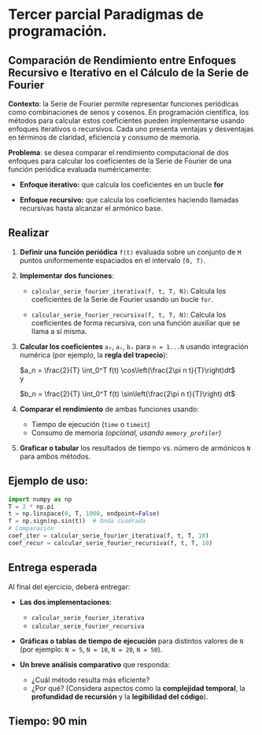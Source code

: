 # Tercer parcial Paradigmas de programación.

## Comparación de Rendimiento entre Enfoques Recursivo e Iterativo en el Cálculo de la Serie de Fourier

**Contexto**: la Serie de Fourier permite representar funciones periódicas como combinaciones de senos y cosenos. En programación científica, los métodos para calcular estos coeficientes pueden implementarse usando enfoques iterativos o recursivos. Cada uno presenta ventajas y desventajas en términos de claridad, eficiencia y consumo de memoria.

**Problema**: se desea comparar el rendimiento computacional de dos enfoques para calcular los coeficientes de la Serie de Fourier de una función periódica evaluada numéricamente:

* **Enfoque iterativo:** que calcula los coeficientes en un bucle **for**

* **Enfoque recursivo:** que calcula los coeficientes haciendo llamadas recursivas hasta alcanzar el armónico base.


## Realizar

1. **Definir una función periódica** `f(t)` evaluada sobre un conjunto de `M` puntos uniformemente espaciados en el intervalo `[0, T)`.

2. **Implementar dos funciones**:

   - `calcular_serie_fourier_iterativa(f, t, T, N)`: Calcula los coeficientes de la Serie de Fourier usando un bucle `for`.

   - `calcular_serie_fourier_recursiva(f, t, T, N)`: Calcula los coeficientes de forma recursiva, con una función auxiliar que se llama a sí misma.

3. **Calcular los coeficientes** `a₀`, `aₙ`, `bₙ` para `n = 1...N` usando integración numérica (por ejemplo, la **regla del trapecio**):

   $a_n = \frac{2}{T} \int_0^T f(t) \cos\left(\frac{2\pi n t}{T}\right)dt$
   $\quad \text{y} \quad$
   
   $b_n = \frac{2}{T} \int_0^T f(t) \sin\left(\frac{2\pi n t}{T}\right) dt$

4. **Comparar el rendimiento** de ambas funciones usando:

   - Tiempo de ejecución (`time` o `timeit`)
   - Consumo de memoria *(opcional, usando `memory_profiler`)*

5. **Graficar o tabular** los resultados de tiempo vs. número de armónicos `N` para ambos métodos.


## Ejemplo de uso:

```python
import numpy as np
T = 2 * np.pi
t = np.linspace(0, T, 1000, endpoint=False)
f = np.sign(np.sin(t))  # Onda cuadrada
# Comparación
coef_iter = calcular_serie_fourier_iterativa(f, t, T, 10)
coef_recur = calcular_serie_fourier_recursiva(f, t, T, 10)
```
## Entrega esperada

Al final del ejercicio, deberá entregar:

- **Las dos implementaciones**:
  - `calcular_serie_fourier_iterativa`
  - `calcular_serie_fourier_recursiva`

- **Gráficas o tablas de tiempo de ejecución** para distintos valores de `N` (por ejemplo: `N = 5`, `N = 10`, `N = 20`, `N = 50`).

- **Un breve análisis comparativo** que responda:
  - ¿Cuál método resulta más eficiente?
  - ¿Por qué? (Considera aspectos como la **complejidad temporal**, la **profundidad de recursión** y la **legibilidad del código**).


## Tiempo: 90 min
